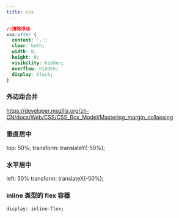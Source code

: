 ```yaml
---
title: css
---
```


```css
//清除浮动
xxx:after {
  content: '.';
  clear: both;
  width: 0;
  height: 0;
  visibility: hidden;
  overflow: hidden;
  display: block;
}
```

### 外边距合并

https://developer.mozilla.org/zh-CN/docs/Web/CSS/CSS_Box_Model/Mastering_margin_collapsing

### 垂直居中

top: 50%;
transform: translateY(-50%);

### 水平居中

left: 50%
transform: translateX(-50%);

### inline 类型的 flex 容器

    display: inline-flex;
